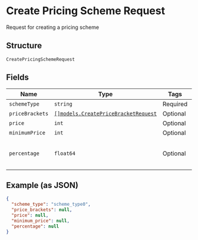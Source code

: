 
# Create Pricing Scheme Request

Request for creating a pricing scheme

## Structure

`CreatePricingSchemeRequest`

## Fields

| Name | Type | Tags | Description |
|  --- | --- | --- | --- |
| `schemeType` | `string` | Required | Scheme type |
| `priceBrackets` | [`[]models.CreatePriceBracketRequest`](../../doc/models/create-price-bracket-request.md) | Optional | Price brackets |
| `price` | `int` | Optional | Price |
| `minimumPrice` | `int` | Optional | Minimum price |
| `percentage` | `float64` | Optional | percentual value used in pricing_scheme Percent |

## Example (as JSON)

```json
{
  "scheme_type": "scheme_type0",
  "price_brackets": null,
  "price": null,
  "minimum_price": null,
  "percentage": null
}
```

